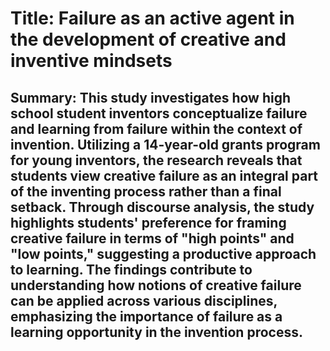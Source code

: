 # Title: Failure as an active agent in the development of creative and inventive mindsets

## Summary: This study investigates how high school student inventors conceptualize failure and learning from failure within the context of invention. Utilizing a 14-year-old grants program for young inventors, the research reveals that students view creative failure as an integral part of the inventing process rather than a final setback. Through discourse analysis, the study highlights students' preference for framing creative failure in terms of "high points" and "low points," suggesting a productive approach to learning. The findings contribute to understanding how notions of creative failure can be applied across various disciplines, emphasizing the importance of failure as a learning opportunity in the invention process.